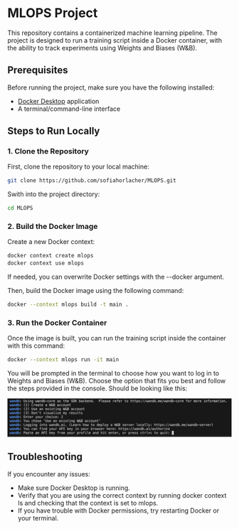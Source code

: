 # MLOPS Project

This repository contains a containerized machine learning pipeline. The project is designed to run a training script inside a Docker container, with the ability to track experiments using Weights and Biases (W&B).

## Prerequisites

Before running the project, make sure you have the following installed:

- [Docker Desktop](https://www.docker.com/products/docker-desktop) application
- A terminal/command-line interface

## Steps to Run Locally

### 1. Clone the Repository

First, clone the repository to your local machine:

```bash
git clone https://github.com/sofiahorlacher/MLOPS.git
```

Swith into the project directory:
```bash
cd MLOPS
```

### 2. Build the Docker Image
Create a new Docker context:
```bash
docker context create mlops
docker context use mlops
```
If needed, you can overwrite Docker settings with the --docker argument. 

Then, build the Docker image using the following command:
```bash
docker --context mlops build -t main .
```

### 3. Run the Docker Container
Once the image is built, you can run the training script inside the container with this command:
```bash
docker --context mlops run -it main
```
You will be prompted in the terminal to choose how you want to log in to Weights and Biases (W&B). Choose the option that fits you best and follow the steps provided in the console. Should be looking like this:

![Weights & Biases login](images/wandb.png)

## Troubleshooting
If you encounter any issues:
- Make sure Docker Desktop is running.
- Verify that you are using the correct context by running docker context ls and checking that the context is set to mlops.
- If you have trouble with Docker permissions, try restarting Docker or your terminal.
